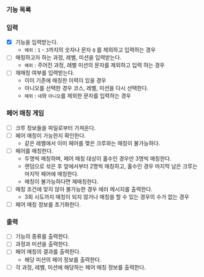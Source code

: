 ### 기능 목록

### 입력
- [x] 기능을 입력받는다.
   + `예외` : `1` - `3`까지의 숫자나 문자 `Q` 를 제외하고 입력하는 경우
- [ ] 매칭하고자 하는 과정, 레벨, 미션을 입력받는다. 
   + `예외` : 주어진 과정, 레벨 미션의 문자를 제외하고 입력 하는 경우
- [ ] 재매칭 여부를 입력받는다.
   + 이미 기존에 매칭한 이력이 있을 경우
   + 아니오를 선택한 경우 코스, 레벨, 미션을 다시 선택한다.
   + `예외` : `네`와 `아니오`를 제외한 문자를 입력하는 경우

### 페어 매칭 게임
- [ ] 크루 정보들을 파일로부터 가져온다. 
- [ ] 페어 매칭이 가능한지 확인한다.
   + 같은 레벨에서 이미 페어를 맺은 크루와는 매칭이 불가능하다.
- [ ] 페어를 매칭한다.
  + 두명씩 매칭하며, 페어 매칭 대상이 홀수인 경우만 3명씩 매칭한다.
  + 랜덤으로 섞은 후 앞에서부터 2명씩 매칭하고, 홀수인 경우 마지막 남은 크루는 마지막 페어에 매칭한다. 
  + 매칭이 불가능하다면 재매칭한다.
- [ ] 매칭 조건에 맞지 않아 불가능한 경우 에러 메시지를 출력한다.
   + 3회 시도까지 매칭이 되지 않거나 매칭을 할 수 있는 경우의 수가 없는 경우
- [ ] 페어 매칭 정보를 초기화한다.

### 출력 
- [ ] 기능의 종류를 출력한다.
- [ ] 과정과 미션을 출력한다.
- [ ] 페어 매칭의 결과를 출력한다.
   + 해당 미션의 페어 정보를 출력한다.
- [ ] 각 과정, 레벨, 미션에 해당하는 페어 매칭 정보를 출력한다.